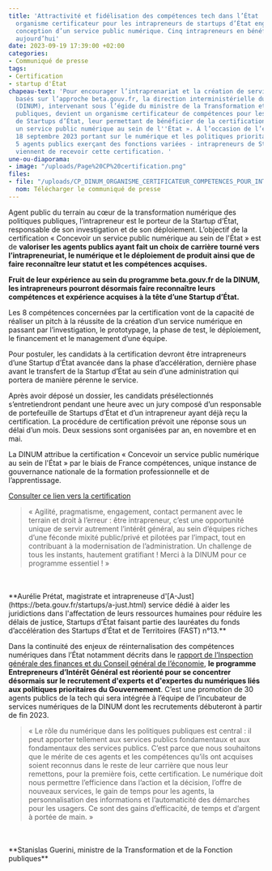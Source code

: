 ```yaml
---
title: 'Attractivité et fidélisation des compétences tech dans l’État : la DINUM devient
  organisme certificateur pour les intrapreneurs de startups d’État engagés dans la
  conception d’un service public numérique. Cinq intrapreneurs en bénéficient dès
  aujourd’hui'
date: 2023-09-19 17:39:00 +02:00
categories:
- Communiqué de presse
tags:
- Certification
- startup d'État
chapeau-text: 'Pour encourager l’intraprenariat et la création de services numériques
  basés sur l’approche beta.gouv.fr, la direction interministérielle du numérique
  (DINUM), intervenant sous l’égide du ministre de la Transformation et de la Fonction
  publiques, devient un organisme certificateur de compétences pour les intrapreneurs
  de Startups d’État, leur permettant de bénéficier de la certification « Concevoir
  un service public numérique au sein de l''État ». À l’occasion de l’événement du
  18 septembre 2023 portant sur le numérique et les politiques prioritaires du Gouvernement,
  5 agents publics exerçant des fonctions variées - intrapreneurs de Startups d’État
  viennent de recevoir cette certification. '
une-ou-diaporama:
- image: "/uploads/Page%20CP%20certification.png"
files:
- file: "/uploads/CP_DINUM_ORGANISME_CERTIFICATEUR_COMPETENCES_POUR_INTRA_EIG.pdf"
  nom: Télécharger le communiqué de presse
---
```


Agent public du terrain au cœur de la transformation numérique des politiques publiques, l’intrapreneur est le porteur de la Startup d’État, responsable de son investigation et de son déploiement. L’objectif de la certification « Concevoir un service public numérique au sein de l'État » est de **valoriser les agents publics ayant fait un choix de carrière tourné vers l’intrapreneuriat, le numérique et le déploiement de produit ainsi que de faire reconnaître leur statut et les compétences acquises.** 

**Fruit de leur expérience au sein du programme beta.gouv.fr de la DINUM, les intrapreneurs pourront désormais faire reconnaître leurs compétences et expérience acquises à la tête d’une Startup d’État.**

Les 8 compétences concernées par la certification vont de la capacité de réaliser un pitch à la réussite de la création d’un service numérique en passant par l’investigation, le prototypage, la phase de test, le déploiement, le financement et le management d’une équipe. 

Pour postuler, les candidats à la certification devront être intrapreneurs d’une Startup d’État avancée dans la phase d’accélération, dernière phase avant le transfert de la Startup d’État au sein d’une administration qui portera de manière pérenne le service. 

Après avoir déposé un dossier, les candidats présélectionnés s’entretiendront pendant une heure avec un jury composé d’un responsable de portefeuille de Startups d’État et d’un intrapreneur ayant déjà reçu la certification. La procédure de certification prévoit une réponse sous un délai d’un mois. Deux sessions sont organisées par an, en novembre et en mai.

La DINUM attribue la certification « Concevoir un service public numérique au sein de l'État » par le biais de France compétences, unique instance de gouvernance nationale de la formation professionnelle et de l’apprentissage. 

[Consulter ce lien vers la certification](https://www.francecompetences.fr/recherche/rs/6247/)  

> « Agilité, pragmatisme, engagement, contact permanent avec le terrain et droit à l’erreur : être intrapreneur, c’est une opportunité unique de servir autrement l’intérêt général, au sein d’équipes riches d’une féconde mixité public/privé et pilotées par l’impact, tout en contribuant à la modernisation de l’administration. Un challenge de tous les instants, hautement gratifiant ! Merci à la DINUM pour ce programme essentiel ! »
<br>
<br>**Aurélie Prétat, magistrate et intrapreneuse d'[A-Just](https://beta.gouv.fr/startups/a-just.html) service dédié à aider les juridictions dans l'affectation de leurs ressources humaines pour réduire les délais de justice, Startups d’État faisant partie des lauréates du fonds d’accélération des Startups d’État et de Territoires (FAST) n°13.**

Dans la continuité des enjeux de réinternalisation des compétences numériques dans l’État notamment décrits dans le [rapport de l’Inspection générale des finances et du Conseil général de l’économie](https://www.transformation.gouv.fr/files/ressource/Rapport_filiere_numerique_Etat_20230616.pdf), **le programme Entrepreneurs d’Intérêt Général est réorienté pour se concentrer désormais sur le recrutement d'experts et d'expertes du numériques liés aux politiques prioritaires du Gouvernement**. C’est une promotion de 30 agents publics de la tech qui sera intégrée à l’équipe de l’incubateur de services numériques de la DINUM dont les recrutements débuteront à partir de fin 2023. 

> « Le rôle du numérique dans les politiques publiques est central : il peut apporter tellement aux services publics fondamentaux et aux fondamentaux des services publics. 
C’est parce que nous souhaitons que le mérite de ces agents et les compétences qu’ils ont acquises soient reconnus dans le reste de leur carrière que nous leur remettons, pour la première fois, cette certification. Le numérique doit nous permettre l’efficience dans l’action et la décision, l’offre de nouveaux services, le gain de temps pour les agents, la personnalisation des informations et l’automaticité des démarches pour les usagers. Ce sont des gains d’efficacité, de temps et d’argent à portée de main. »
<br>
<br>**Stanislas Guerini, ministre de la Transformation et de la Fonction publiques**